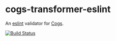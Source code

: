 # cogs-transformer-eslint

An [eslint] validator for [Cogs].

[![Build Status]](http://travis-ci.org/caseywebdev/cogs-transformer-eslint)

[ESLint]: http://eslint.org
[Cogs]: https://github.com/caseywebdev/cogs
[Build Status]: https://secure.travis-ci.org/caseywebdev/cogs-transformer-eslint.png
